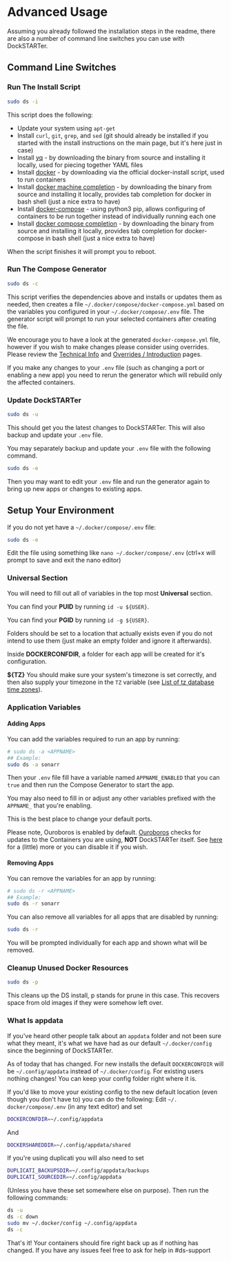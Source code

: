 # Advanced Usage

Assuming you already followed the installation steps in the readme, there are also a number of command line switches you can use with DockSTARTer.

## Command Line Switches

### Run The Install Script

```bash
sudo ds -i
```

This script does the following:

- Update your system using `apt-get`
- Install `curl`, `git`, `grep`, and `sed` (git should already be installed if you started with the install instructions on the main page, but it's here just in case)
- Install [yq](https://github.com/mikefarah/yq) - by downloading the binary from source and installing it locally, used for piecing together YAML files
- Install [docker](https://github.com/docker/docker-install) - by downloading via the official docker-install script, used to run containers
- Install [docker machine completion](https://docs.docker.com/machine/completion/) - by downloading the binary from source and installing it locally, provides tab completion for docker in bash shell (just a nice extra to have)
- Install [docker-compose](https://docs.docker.com/compose/install/) - using python3 pip, allows configuring of containers to be run together instead of individually running each one
- Install [docker compose completion](https://docs.docker.com/compose/completion/) - by downloading the binary from source and installing it locally, provides tab completion for docker-compose in bash shell (just a nice extra to have)

When the script finishes it will prompt you to reboot.

### Run The Compose Generator

```bash
sudo ds -c
```

This script verifies the dependencies above and installs or updates them as needed, then creates a file `~/.docker/compose/docker-compose.yml` based on the variables you configured in your `~/.docker/compose/.env` file. The generator script will prompt to run your selected containers after creating the file.

We encourage you to have a look at the generated `docker-compose.yml` file, however if you wish to make changes please consider using overrides. Please review the [Technical Info](https://dockstarter.com/advanced/technical-info) and [Overrides / Introduction](https://dockstarter.com/overrides/introduction) pages.

If you make any changes to your `.env` file (such as changing a port or enabling a new app) you need to rerun the generator which will rebuild only the affected containers.

### Update DockSTARTer

```bash
sudo ds -u
```

This should get you the latest changes to DockSTARTer. This will also backup and update your `.env` file.

You may separately backup and update your `.env` file with the following command.

```bash
sudo ds -e
```

Then you may want to edit your `.env` file and run the generator again to bring up new apps or changes to existing apps.

## Setup Your Environment

If you do not yet have a `~/.docker/compose/.env` file:

```bash
sudo ds -e
```

Edit the file using something like `nano ~/.docker/compose/.env` (ctrl+x will prompt to save and exit the nano editor)

### Universal Section

You will need to fill out all of variables in the top most **Universal** section.

You can find your **PUID** by running `id -u ${USER}`.

You can find your **PGID** by running `id -g ${USER}`.

Folders should be set to a location that actually exists even if you do not intend to use them (just make an empty folder and ignore it afterwards).

Inside **DOCKERCONFDIR**, a folder for each app will be created for it's configuration.

**${TZ}** You should make sure your system's timezone is set correctly, and then also supply your timezone in the `TZ` variable (see [List of tz database time zones](https://en.wikipedia.org/wiki/List_of_tz_database_time_zones)).

### Application Variables

#### Adding Apps

You can add the variables required to run an app by running:

```bash
# sudo ds -a <APPNAME>
## Example:
sudo ds -a sonarr
```

Then your `.env` file fill have a variable named `APPNAME_ENABLED` that you can `true` and then run the Compose Generator to start the app.

You may also need to fill in or adjust any other variables prefixed with the `APPNAME_` that you're enabling.

This is the best place to change your default ports.

Please note, Ouroboros is enabled by default. [Ouroboros](https://hub.docker.com/r/pyouroboros/uroboros/) checks for updates to the Containers you are using, __NOT__ DockSTARTer itself.
See [here](https://dockstarter.com/faq) for a (little) more or you can disable it if you wish.

#### Removing Apps

You can remove the variables for an app by running:

```bash
# sudo ds -r <APPNAME>
## Example:
sudo ds -r sonarr
```

You can also remove all variables for all apps that are disabled by running:

```bash
sudo ds -r
```

You will be prompted individually for each app and shown what will be removed.

### Cleanup Unused Docker Resources

```bash
sudo ds -p
```

This cleans up the DS install, p stands for prune in this case. This recovers space from old images if they were somehow left over.

### What Is appdata

If you've heard other people talk about an `appdata` folder and not been sure what they meant, it's what we have had as our default `~/.docker/config` since the beginning of DockSTARTer.

As of today that has changed. For new installs the default `DOCKERCONFDIR` will be `~/.config/appdata` instead of `~/.docker/config`. For existing users nothing changes! You can keep your config folder right where it is.

If you'd like to move your existing config to the new default location (even though you don't have to) you can do the following:
Edit `~/. docker/compose/.env` (in any text editor) and set

```bash
DOCKERCONFDIR=~/.config/appdata
```

And

```bash
DOCKERSHAREDDIR=~/.config/appdata/shared
```

If you're using duplicati you will also need to set

```bash
DUPLICATI_BACKUPSDIR=~/.config/appdata/backups
DUPLICATI_SOURCEDIR=~/.config/appdata
```

(Unless you have these set somewhere else on purpose). Then run the following commands:

```bash
ds -u
ds -c down
sudo mv ~/.docker/config ~/.config/appdata
ds -c
```

That's it! Your containers should fire right back up as if nothing has changed. If you have any issues feel free to ask for help in #ds-support
